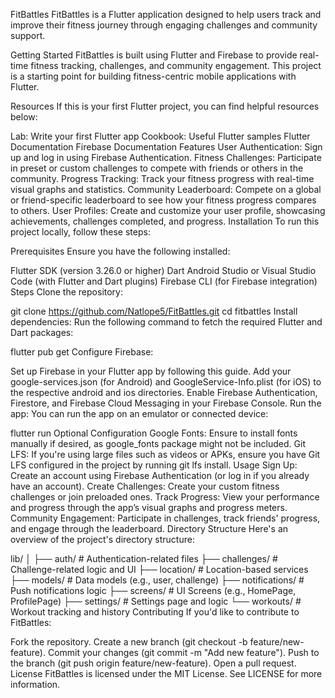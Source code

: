 FitBattles
FitBattles is a Flutter application designed to help users track and improve their fitness journey through engaging challenges and community support.

Getting Started
FitBattles is built using Flutter and Firebase to provide real-time fitness tracking, challenges, and community engagement. This project is a starting point for building fitness-centric mobile applications with Flutter.

Resources
If this is your first Flutter project, you can find helpful resources below:

Lab: Write your first Flutter app
Cookbook: Useful Flutter samples
Flutter Documentation
Firebase Documentation
Features
User Authentication: Sign up and log in using Firebase Authentication.
Fitness Challenges: Participate in preset or custom challenges to compete with friends or others in the community.
Progress Tracking: Track your fitness progress with real-time visual graphs and statistics.
Community Leaderboard: Compete on a global or friend-specific leaderboard to see how your fitness progress compares to others.
User Profiles: Create and customize your user profile, showcasing achievements, challenges completed, and progress.
Installation
To run this project locally, follow these steps:

Prerequisites
Ensure you have the following installed:

Flutter SDK (version 3.26.0 or higher)
Dart
Android Studio or Visual Studio Code (with Flutter and Dart plugins)
Firebase CLI (for Firebase integration)
Steps
Clone the repository:

git clone https://github.com/Natlope5/FitBattles.git
cd fitbattles
Install dependencies: Run the following command to fetch the required Flutter and Dart packages:

flutter pub get
Configure Firebase:

Set up Firebase in your Flutter app by following this guide.
Add your google-services.json (for Android) and GoogleService-Info.plist (for iOS) to the respective android and ios directories.
Enable Firebase Authentication, Firestore, and Firebase Cloud Messaging in your Firebase Console.
Run the app: You can run the app on an emulator or connected device:

flutter run
Optional Configuration
Google Fonts: Ensure to install fonts manually if desired, as google_fonts package might not be included.
Git LFS: If you're using large files such as videos or APKs, ensure you have Git LFS configured in the project by running git lfs install.
Usage
Sign Up: Create an account using Firebase Authentication (or log in if you already have an account).
Create Challenges: Create your custom fitness challenges or join preloaded ones.
Track Progress: View your performance and progress through the app’s visual graphs and progress meters.
Community Engagement: Participate in challenges, track friends' progress, and engage through the leaderboard.
Directory Structure
Here's an overview of the project's directory structure:

lib/
│
├── auth/                  # Authentication-related files
├── challenges/            # Challenge-related logic and UI
├── location/              # Location-based services
├── models/                # Data models (e.g., user, challenge)
├── notifications/         # Push notifications logic
├── screens/               # UI Screens (e.g., HomePage, ProfilePage)
├── settings/              # Settings page and logic
└── workouts/              # Workout tracking and history
Contributing
If you'd like to contribute to FitBattles:

Fork the repository.
Create a new branch (git checkout -b feature/new-feature).
Commit your changes (git commit -m "Add new feature").
Push to the branch (git push origin feature/new-feature).
Open a pull request.
License
FitBattles is licensed under the MIT License. See LICENSE for more information.